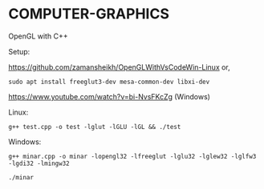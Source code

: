 # COMPUTER-GRAPHICS
OpenGL with C++

Setup:

https://github.com/zamansheikh/OpenGLWithVsCodeWin-Linux
or, 
```
sudo apt install freeglut3-dev mesa-common-dev libxi-dev
```

https://www.youtube.com/watch?v=bi-NvsFKcZg (Windows)

Linux:
```
g++ test.cpp -o test -lglut -lGLU -lGL && ./test
```
Windows:
```
g++ minar.cpp -o minar -lopengl32 -lfreeglut -lglu32 -lglew32 -lglfw3 -lgdi32 -lmingw32
```
```
./minar
```
